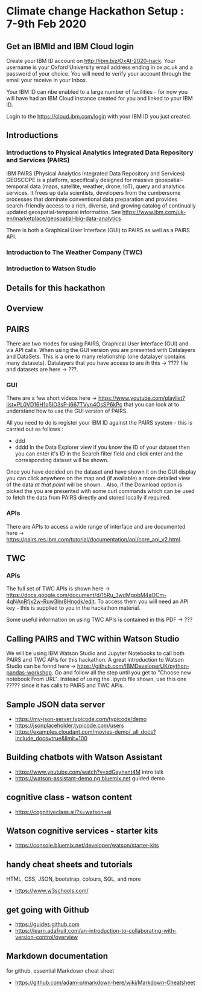 # Climate change Hackathon Setup : 7-9th Feb 2020

## Get an IBMId and IBM Cloud login

Create your IBM ID account on http://ibm.biz/OxAI-2020-hack. Your username is your Oxford University email address ending in ox.ac.uk and a password of your choice. You will need to verify your account through the email your receive in your Inbox.

Your IBM ID can nbe enabled to a large number of facilities - for now you will have had an IBM Cloud instance created for you and linked to your IBM ID.

Login to the https://cloud.ibm.com/login with your IBM ID you just created.

## Introductions
### Introductions to Physical Analytics Integrated Data Repository and Services (PAIRS)

IBM PAIRS (Physical Analytics Integrated Data Repository and Services) GEOSCOPE is a platform, specifically designed for massive geospatial-temporal data (maps, satellite, weather, drone, IoT), query and analytics services. It frees up data scientists, developers from the cumbersome processes that dominate conventional data preparation and provides search-friendly access to a rich, diverse, and growing catalog of continually updated geospatial-temporal information.  See https://www.ibm.com/uk-en/marketplace/geospatial-big-data-analytics

There is both a Graphical User Interface (GUI) to PAIRS as well as a PAIRS API.

### Introduction to The Weather Company (TWC)

### Introduction to Watson Studio

## Details for this hackathon

## Overview

<Diagram>

## PAIRS

There are two modes for using PAIRS, Graphical User Interface (GUI) and via API calls.  When using the GUI version you are presented with Datalayers and DataSets.  This is a one to many relationship (one datalayer contains many datasets).  Datalayers that you have access to are ih this -> ???? file and datasets are here -> ???.

### GUI
There are a few short videos here -> https://www.youtube.com/playlist?list=PL0VD16H1q5IO3sP-i667TVyn4OsSP6kPc that you can look at to understand how to use the GUI version of PAIRS.  

All you need to do is register your IBM ID against the PAIRS system - this is carried out as follows :
- ddd
- dddd
In the Data Explorer view if you know the ID of your dataset then you can enter it's ID in the Search filter field and click enter and the corresponding dataset will be shown.

Once you have decided on the dataset and have shown it on the GUI display you can click anywhere on the map and (if available) a more detailed view of the data *at that point* will be shown.  <need diagram>.  Also, if the Download option is picked the you are presented with some curl commands which can be used to fetch the data from PAIRS directly and stored locally if required.

### APIs
There are APIs to access a wide range of interface and are documented here ->  https://pairs.res.ibm.com/tutorial/documentation/api/core_api_v2.html.  


### 

<steps on registering your IBM ID so you can call PAIRS>
       
## TWC

### APIs
The full set of TWC APIs is shown here -> https://docs.google.com/document/d/15Ru_3wdMgpbM4aOCm-4qNAnRfjx2w-Ruw3lnr8Hnodk/edit.  To access them you will need an API key - this is supplied to you in the hackathon material.

Some useful information on using TWC APIs is contained in this PDF -> ??? 

## Calling PAIRS and TWC within Watson Studio

We will be using IBM Watson Studio and Jupyter Notebooks to call both PAIRS and TWC APIs for this hackathon.  A great introduction to Watson Studio can be fonnd here -> https://github.com/IBMDeveloperUK/python-pandas-workshop.  Go and follow all the step until you get to "Choose new notebook From URL".  Instead of using the .ipynb file shown, use this one ????? since it has calls to PAIRS and TWC APIs.



## Sample JSON data server
+ https://my-json-server.typicode.com/typicode/demo
+ https://jsonplaceholder.typicode.com/users
+ https://examples.cloudant.com/movies-demo/_all_docs?include_docs=true&limit=100

## Building chatbots with Watson Assistant
+ https://www.youtube.com/watch?v=xdGaynxnt4M intro talk
+ https://watson-assistant-demo.ng.bluemix.net guided demo

## cognitive class - watson content
+ https://cognitiveclass.ai/?s=watson+ai

## Watson cognitive services - starter kits
+ https://console.bluemix.net/developer/watson/starter-kits

## handy cheat sheets and tutorials
HTML, CSS, JSON, bootstrap, colours, SQL, and more
+ https://www.w3schools.com/ 

## get going with Github
+ https://guides.github.com
+ https://learn.adafruit.com/an-introduction-to-collaborating-with-version-control/overview

## Markdown documentation
for github, essential Markdown cheat sheet
+ https://github.com/adam-p/markdown-here/wiki/Markdown-Cheatsheet
